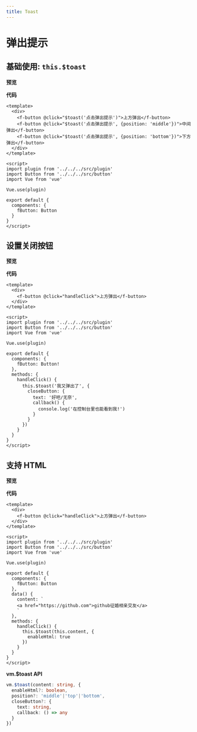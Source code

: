 ```yaml
---
title: Toast
---
```

# 弹出提示

## 基础使用: `this.$toast`

**预览**

<ClientOnly>
  <toast-demos-basic/>
</ClientOnly>

**代码**
```vue
<template>
  <div>
    <f-button @click="$toast('点击弹出提示')">上方弹出</f-button>
    <f-button @click="$toast('点击弹出提示', {position: 'middle'})">中间弹出</f-button>
    <f-button @click="$toast('点击弹出提示', {position: 'bottom'})">下方弹出</f-button>
  </div>
</template>

<script>
import plugin from '../../../src/plugin'
import Button from '../../../src/button'
import Vue from 'vue'

Vue.use(plugin)

export default {
  components: {
    fButton: Button
  }
}
</script>
```

## 设置关闭按钮

**预览**

<ClientOnly>
  <toast-demos-close/>
</ClientOnly>

**代码**

```vue
<template>
  <div>
    <f-button @click="handleClick">上方弹出</f-button>
  </div>
</template>

<script>
import plugin from '../../../src/plugin'
import Button from '../../../src/button'
import Vue from 'vue'

Vue.use(plugin)

export default {
  components: {
    fButton: Button!
  },
  methods: {
    handleClick() {
      this.$toast('我又弹出了', {
        closeButton: {
          text: '好吧/无奈',
          callback() {
            console.log('在控制台里也能看到我!')
          }
        }
      })
    }
  }
}
</script>
```

## 支持 HTML

**预览**

<ClientOnly>
  <toast-demos-html/>
</ClientOnly>

**代码**

```vue
<template>
  <div>
    <f-button @click="handleClick">上方弹出</f-button>
  </div>
</template>

<script>
import plugin from '../../../src/plugin'
import Button from '../../../src/button'
import Vue from 'vue'

Vue.use(plugin)

export default {
  components: {
    fButton: Button
  },
  data() {
    content: `
    <a href="https://github.com">github征婚相亲交友</a>
    `
  },
  methods: {
    handleClick() {
      this.$toast(this.content, {
        enableHtml: true
      })
    }
  }
}
</script>
```

**vm.$toast API**

```typescript
vm.$toast(content: string, {
  enableHtml?: boolean,
  position?: 'middle'|'top'|'bottom',
  closeButton?: {
    text: string,
    callback: () => any
  }
})
```